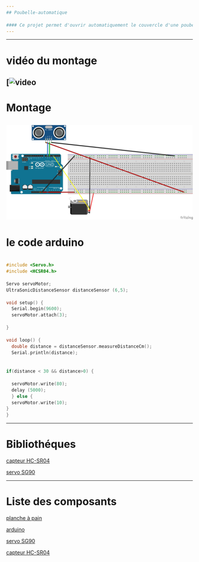 ```yaml
---
## Poubelle-automatique

#### Ce projet permet d'ouvrir automatiquement le couvercle d'une poubelle.
---
```


---
# vidéo du montage
[![video](https://drive.google.com/open?id=1KCSdqdoHjAakh4zJk2HxLCmZ20t8hNeA)
---

# Montage

![SCHEMA](Schema-poubelle-automatique_bb.jpg)
---

# le code arduino

``` c++

#include <Servo.h>
#include <HCSR04.h>

Servo servoMotor;
UltraSonicDistanceSensor distanceSensor (6,5);

void setup() {
  Serial.begin(9600);
  servoMotor.attach(3);

}

void loop() {
  double distance = distanceSensor.measureDistanceCm();
  Serial.println(distance);


if(distance < 30 && distance>0) {
  
  servoMotor.write(80);
  delay (5000);
  } else {
  servoMotor.write(10);
}
}
```

---

# Bibliothéques



[capteur HC-SR04](https://www.amazon.fr/junkai-t%C3%A9l%C3%A9m%C3%A9trie-ultrasons-Distance-ultrasonique/dp/B07K14XXWQ/ref=sr_1_3?s=industrial&ie=UTF8&qid=1548842913&sr=1-3&keywords=HCSR04)

[servo SG90](https://www.amazon.fr/Longruner-Moteur-H%C3%A9licopt%C3%A8re-Bateau-robots/dp/B07236KYVC/ref=sr_1_1?ie=UTF8&qid=1548843579&sr=8-1&keywords=servomoteur+arduino)

---

# Liste des composants

[planche à pain](https://www.amazon.fr/Hilitand-Planche-Prototype-Soudure-Plastique/dp/B07GZJBDCP/ref=sr_1_3?s=computers&ie=UTF8&qid=1548257336&sr=1-3&keywords=planche+pain)

[arduino](https://www.amazon.fr/Classic-R3-Atmega328-compatible-Arduino-Robotdyn/dp/B06XR72KF2/ref=sr_1_1?ie=UTF8&qid=1548845793&sr=8-1&keywords=carte+nano+ordinateur+classic+arduino+uno+r3)

[servo SG90](https://www.amazon.fr/Longruner-Moteur-H%C3%A9licopt%C3%A8re-Bateau-robots/dp/B072J59PKZ/ref=sr_1_3?ie=UTF8&qid=1548845825&sr=8-3&keywords=servo+SG90)

[capteur HC-SR04](https://www.amazon.fr/ultrasons-HC-SR04-Capteur-distance-Arduino/dp/B00BIZQWYE/ref=sr_1_1?ie=UTF8&qid=1548845865&sr=8-1&keywords=capteur+HC-SR04)
